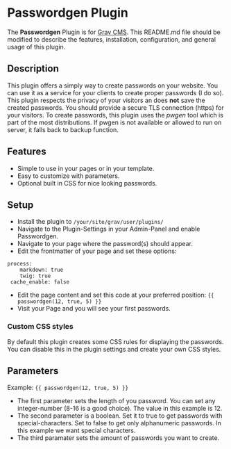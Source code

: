 # Passwordgen Plugin

The **Passwordgen** Plugin is for [Grav CMS](http://github.com/getgrav/grav).  This README.md file should be modified to describe the features, installation, configuration, and general usage of this plugin.

## Description

This plugin offers a simply way to create passwords on your website. You can use it as a service for your clients to create proper passwords (I do so). This plugin respects the privacy of your visitors an does **not** save the created passwords. You should provide a secure TLS connection (https) for your visitors. To create passwords, this plugin uses the *pwgen* tool which is part of the most distributions. If pwgen is not available or allowed to run on server, it falls back to backup function.

## Features

* Simple to use in your pages or in your template.
* Easy to customize with parameters.
* Optional built in CSS for nice looking passwords.

## Setup

* Install the plugin to `/your/site/grav/user/plugins/`
* Navigate to the Plugin-Settings in your Admin-Panel and enable Passwordgen.
* Navigate to your page where the password(s) should appear.
* Edit the frontmatter of your page and set these options:
```
process:
    markdown: true
    twig: true
 cache_enable: false
```
* Edit the page content and set this code at your preferred position:
 `{{ passwordgen(12, true, 5) }}`
* Visit your Page and you will see your first passwords.

### Custom CSS styles

By default this plugin creates some CSS rules for displaying the passwords. You can disable this in the plugin settings and create your own CSS styles.

## Parameters

Example: `{{ passwordgen(12, true, 5) }}`

* The first parameter sets the length of you password. You can set any integer-number (8-16 is a good choice). The value in this example is 12.
* The second parameter is a boolean. Set it to true to get passwords with special-characters. Set to false to get only alphanumeric passwords. In this example we want special characters.
* The third paramater sets the amount of passwords you want to create.

